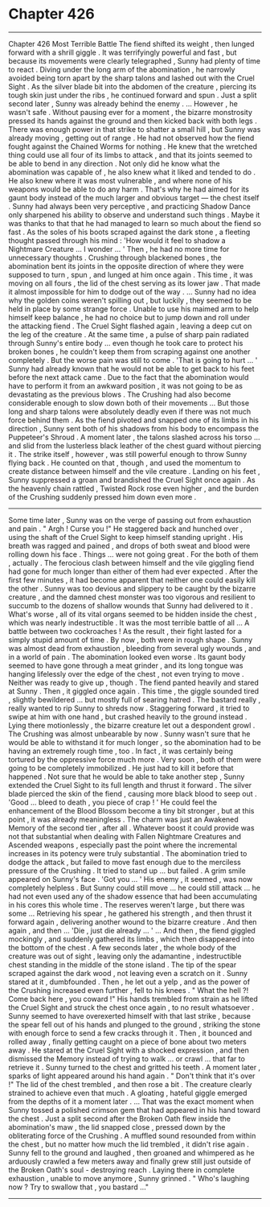 
# Chapter 426


---

Chapter 426 Most Terrible Battle
The fiend shifted its weight , then lunged forward with a shrill giggle . It was terrifyingly powerful and fast , but because its movements were clearly telegraphed , Sunny had plenty of time to react .
Diving under the long arm of the abomination , he narrowly avoided being torn apart by the sharp talons and lashed out with the Cruel Sight . As the silver blade bit into the abdomen of the creature , piercing its tough skin just under the ribs , he continued forward and spun .
Just a split second later , Sunny was already behind the enemy .
… However , he wasn't safe .
Without pausing ever for a moment , the bizarre monstrosity pressed its hands against the ground and then kicked back with both legs . There was enough power in that strike to shatter a small hill , but Sunny was already moving , getting out of range .
He had not observed how the fiend fought against the Chained Worms for nothing . He knew that the wretched thing could use all four of its limbs to attack , and that its joints seemed to be able to bend in any direction . Not only did he know what the abomination was capable of , he also knew what it liked and tended to do .
He also knew where it was most vulnerable , and where none of his weapons would be able to do any harm . That's why he had aimed for its gaunt body instead of the much larger and obvious target — the chest itself .
Sunny had always been very perceptive , and practicing Shadow Dance only sharpened his ability to observe and understand such things . Maybe it was thanks to that that he had managed to learn so much about the fiend so fast .
As the soles of his boots scraped against the dark stone , a fleeting thought passed through his mind :
'How would it feel to shadow a Nightmare Creature … I wonder … '
Then , he had no more time for unnecessary thoughts .
Crushing through blackened bones , the abomination bent its joints in the opposite direction of where they were supposed to turn , spun , and lunged at him once again . This time , it was moving on all fours , the lid of the chest serving as its lower jaw . That made it almost impossible for him to dodge out of the way .
… Sunny had no idea why the golden coins weren't spilling out , but luckily , they seemed to be held in place by some strange force .
Unable to use his maimed arm to help himself keep balance , he had no choice but to jump down and roll under the attacking fiend . The Cruel Sight flashed again , leaving a deep cut on the leg of the creature . At the same time , a pulse of sharp pain radiated through Sunny's entire body … even though he took care to protect his broken bones , he couldn't keep them from scraping against one another completely .
But the worse pain was still to come .
'That is going to hurt … '
Sunny had already known that he would not be able to get back to his feet before the next attack came . Due to the fact that the abomination would have to perform it from an awkward position , it was not going to be as devastating as the previous blows . The Crushing had also become considerable enough to slow down both of their movements …
But those long and sharp talons were absolutely deadly even if there was not much force behind them .
As the fiend pivoted and snapped one of its limbs in his direction , Sunny sent both of his shadows from his body to encompass the Puppeteer's Shroud . A moment later , the talons slashed across his torso … and slid from the lusterless black leather of the chest guard without piercing it .
The strike itself , however , was still powerful enough to throw Sunny flying back . He counted on that , though , and used the momentum to create distance between himself and the vile creature . Landing on his feet , Sunny suppressed a groan and brandished the Cruel Sight once again .
As the heavenly chain rattled , Twisted Rock rose even higher , and the burden of the Crushing suddenly pressed him down even more .
***
Some time later , Sunny was on the verge of passing out from exhaustion and pain .
" Argh ! Curse you !"
He staggered back and hunched over , using the shaft of the Cruel Sight to keep himself standing upright . His breath was ragged and pained , and drops of both sweat and blood were rolling down his face .
Things … were not going great .
For the both of them , actually .
The ferocious clash between himself and the vile giggling fiend had gone for much longer than either of them had ever expected . After the first few minutes , it had become apparent that neither one could easily kill the other .
Sunny was too devious and slippery to be caught by the bizarre creature , and the damned chest monster was too vigorous and resilient to succumb to the dozens of shallow wounds that Sunny had delivered to it . What's worse , all of its vital organs seemed to be hidden inside the chest , which was nearly indestructible .
It was the most terrible battle of all …
A battle between two cockroaches !
As the result , their fight lasted for a simply stupid amount of time .
By now , both were in rough shape . Sunny was almost dead from exhaustion , bleeding from several ugly wounds , and in a world of pain . The abomination looked even worse . Its gaunt body seemed to have gone through a meat grinder , and its long tongue was hanging lifelessly over the edge of the chest , not even trying to move .
Neither was ready to give up , though .
The fiend panted heavily and stared at Sunny . Then , it giggled once again . This time , the giggle sounded tired , slightly bewildered … but mostly full of searing hatred .
The bastard really , really wanted to rip Sunny to shreds now .
Staggering forward , it tried to swipe at him with one hand , but crashed heavily to the ground instead . Lying there motionlessly , the bizarre creature let out a despondent growl .
The Crushing was almost unbearable by now . Sunny wasn't sure that he would be able to withstand it for much longer , so the abomination had to be having an extremely rough time , too . In fact , it was certainly being tortured by the oppressive force much more . Very soon , both of them were going to be completely immobilized .
He just had to kill it before that happened .
Not sure that he would be able to take another step , Sunny extended the Cruel Sight to its full length and thrust it forward . The silver blade pierced the skin of the fiend , causing more black blood to seep out .
'Good … bleed to death , you piece of crap ! '
He could feel the enhancement of the Blood Blossom become a tiny bit stronger , but at this point , it was already meaningless . The charm was just an Awakened Memory of the second tier , after all . Whatever boost it could provide was not that substantial when dealing with Fallen Nightmare Creatures and Ascended weapons , especially past the point where the incremental increases in its potency were truly substantial .
The abomination tried to dodge the attack , but failed to move fast enough due to the merciless pressure of the Crushing . It tried to stand up … but failed .
A grim smile appeared on Sunny's face .
'Got you … '
His enemy , it seemed , was now completely helpless . But Sunny could still move … he could still attack ... he had not even used any of the shadow essence that had been accumulating in his cores this whole time . The reserves weren't large , but there was some ...
Retrieving his spear , he gathered his strength , and then thrust it forward again , delivering another wound to the bizarre creature . And then again , and then …
'Die , just die already … '
… And then , the fiend giggled mockingly , and suddenly gathered its limbs , which then disappeared into the bottom of the chest . A few seconds later , the whole body of the creature was out of sight , leaving only the adamantine , indestructible chest standing in the middle of the stone island . The tip of the spear scraped against the dark wood , not leaving even a scratch on it .
Sunny stared at it , dumbfounded .
Then , he let out a yelp , and as the power of the Crushing increased even further , fell to his knees .
" What the hell ?! Come back here , you coward !"
His hands trembled from strain as he lifted the Cruel Sight and struck the chest once again , to no result whatsoever .
Sunny seemed to have overexerted himself with that last strike , because the spear fell out of his hands and plunged to the ground , striking the stone with enough force to send a few cracks through it . Then , it bounced and rolled away , finally getting caught on a piece of bone about two meters away .
He stared at the Cruel Sight with a shocked expression , and then dismissed the Memory instead of trying to walk … or crawl … that far to retrieve it .
Sunny turned to the chest and gritted his teeth . A moment later , sparks of light appeared around his hand again .
" Don't think that it's over !"
The lid of the chest trembled , and then rose a bit . The creature clearly strained to achieve even that much .
A gloating , hateful giggle emerged from the depths of it a moment later .
… That was the exact moment when Sunny tossed a polished crimson gem that had appeared in his hand toward the chest . Just a split second after the Broken Oath flew inside the abomination's maw , the lid snapped close , pressed down by the obliterating force of the Crushing .
A muffled sound resounded from within the chest , but no matter how much the lid trembled , it didn't rise again .
Sunny fell to the ground and laughed , then groaned and whimpered as he arduously crawled a few meters away and finally grew still just outside of the Broken Oath's soul - destroying reach .
Laying there in complete exhaustion , unable to move anymore , Sunny grinned .
" Who's laughing now ? Try to swallow that , you bastard …"

---


